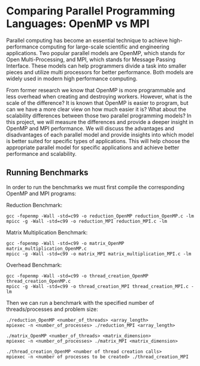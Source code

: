 # Comparing Parallel Programming Languages: OpenMP vs MPI

Parallel computing has become an essential technique to achieve high-performance computing for large-scale scientific and engineering applications. Two popular parallel models are OpenMP, which stands for Open Multi-Processing, and MPI, which stands for Message Passing Interface. These models can help programmers divide a task into smaller pieces and utilize multi processors for better performance. Both models are widely used in modern high performance computing. 

From former research we know that OpenMP is more programmable and less overhead when creating and destroying workers. However, what is the scale of the difference? It is known that OpenMP is easier to program, but can we have a more clear view on how much easier it is? What about the scalability differences between those two parallel programming models? In this project, we will measure the differences and provide a deeper insight in OpenMP and MPI performance. We will discuss the advantages and disadvantages of each parallel model and provide insights into which model is better suited for specific types of applications. This will help choose the appropriate parallel model for specific applications and achieve better performance and scalability. 


## Running Benchmarks

In order to run the benchmarks we must first compile the corresponding OpenMP and MPI programs: 

Reduction Benchmark: 
```
gcc -fopenmp -Wall -std=c99 -o reduction_OpenMP reduction_OpenMP.c -lm
mpicc -g -Wall -std=c99 -o reduction_MPI reduction_MPI.c -lm
```

Matrix Multiplication Benchmark: 
```
gcc -fopenmp -Wall -std=c99 -o matrix_OpenMP matrix_multiplication_OpenMP.c
mpicc -g -Wall -std=c99 -o matrix_MPI matrix_multiplication_MPI.c -lm
```

Overhead Benchmark: 
```
gcc -fopenmp -Wall -std=c99 -o thread_creation_OpenMP thread_creation_OpenMP.c
mpicc -g -Wall -std=c99 -o thread_creation_MPI thread_creation_MPI.c -lm
```

Then we can run a benchmark with the specified number of threads/processes and problem size:
```
./reduction_OpenMP <number_of_threads> <array_length>
mpiexec -n <number_of_processes> ./reduction_MPI <array_length>
```

```
./matrix_OpenMP <number_of_threads> <matrix_dimension>
mpiexec -n <number_of_processes> ./matrix_MPI <matrix_dimension>
```

```
./thread_creation_OpenMP <number of thread creation calls>
mpiexec -n <number of processes to be created> ./thread_creation_MPI
```
